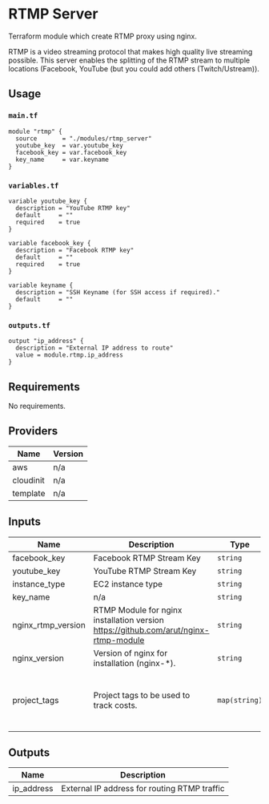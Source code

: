 # RTMP Server

Terraform module which create RTMP proxy using nginx.

RTMP is a video streaming protocol that makes high quality live streaming possible. This server enables the splitting of the RTMP stream to multiple locations (Facebook, YouTube (but you could add others (Twitch/Ustream)).

## Usage

### `main.tf`

```hcl
module "rtmp" {
  source       = "./modules/rtmp_server"
  youtube_key  = var.youtube_key
  facebook_key = var.facebook_key
  key_name     = var.keyname
}
```

### `variables.tf`

```hcl
variable youtube_key {
  description = "YouTube RTMP key"
  default     = ""
  required    = true
}

variable facebook_key {
  description = "Facebook RTMP key"
  default     = ""
  required    = true
}

variable keyname {
  description = "SSH Keyname (for SSH access if required)."
  default     = ""
}
```

### `outputs.tf`

```hcl
output "ip_address" {
  description = "External IP address to route"
  value = module.rtmp.ip_address
}
```

<!-- BEGINNING OF PRE-COMMIT-TERRAFORM DOCS HOOK -->
## Requirements

No requirements.

## Providers

| Name | Version |
|------|---------|
| aws | n/a |
| cloudinit | n/a |
| template | n/a |

## Inputs

| Name | Description | Type | Default | Required |
|------|-------------|------|---------|:--------:|
| facebook\_key | Facebook RTMP Stream Key | `string` | n/a | yes |
| youtube\_key | YouTube RTMP Stream Key | `string` | n/a | yes |
| instance\_type | EC2 instance type | `string` | `"t2.micro"` | no |
| key\_name | n/a | `string` | `"keyname"` | no |
| nginx\_rtmp\_version | RTMP Module for nginx installation version https://github.com/arut/nginx-rtmp-module | `string` | `"1.2.1"` | no |
| nginx\_version | Version of nginx for installation (nginx-\*). | `string` | `"nginx-1.18.0"` | no |
| project\_tags | Project tags to be used to track costs. | `map(string)` | <pre>{<br>  "Name": "RTMP-Restreamer",<br>  "Owner": "Will Hall Online",<br>  "Purpose": "Live streaming"<br>}</pre> | no |

## Outputs

| Name | Description |
|------|-------------|
| ip\_address | External IP address for routing RTMP traffic |

<!-- END OF PRE-COMMIT-TERRAFORM DOCS HOOK -->
